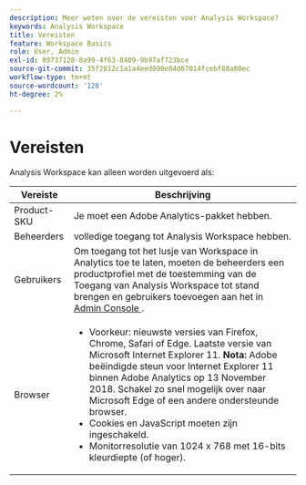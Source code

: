 ```yaml
---
description: Meer weten over de vereisten voor Analysis Workspace?
keywords: Analysis Workspace
title: Vereisten
feature: Workspace Basics
role: User, Admin
exl-id: 89737128-8a99-4f63-8409-9b97af723bce
source-git-commit: 35f2812c1a1a4eed090e04d67014fcebf88a80ec
workflow-type: tm+mt
source-wordcount: '128'
ht-degree: 2%

---
```


# Vereisten

Analysis Workspace kan alleen worden uitgevoerd als:

| Vereiste | Beschrijving |
|--- |--- |
| Product-SKU | Je moet een Adobe Analytics-pakket hebben. |
| Beheerders | volledige toegang tot Analysis Workspace hebben. |
| Gebruikers | Om toegang tot het lusje van Workspace in Analytics toe te laten, moeten de beheerders een productprofiel met de toestemming van de Toegang van Analysis Workspace tot stand brengen en gebruikers toevoegen aan het in [&#x200B; Admin Console &#x200B;](/help/admin/admin-console/permissions/product-profile.md). |
| Browser | <ul><li>Voorkeur: nieuwste versies van Firefox, Chrome, Safari of Edge. Laatste versie van Microsoft Internet Explorer 11. **Nota:** Adobe beëindigde steun voor Internet Explorer 11 binnen Adobe Analytics op 13 November 2018. Schakel zo snel mogelijk over naar Microsoft Edge of een andere ondersteunde browser.</li><li>Cookies en JavaScript moeten zijn ingeschakeld.</li><li>Monitorresolutie van 1024 x 768 met 16-bits kleurdiepte (of hoger).</li></ul> |

